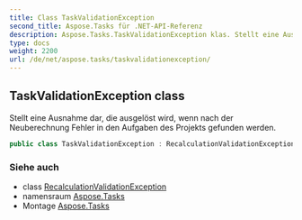 ```yaml
---
title: Class TaskValidationException
second_title: Aspose.Tasks für .NET-API-Referenz
description: Aspose.Tasks.TaskValidationException klas. Stellt eine Ausnahme dar die ausgelöst wird wenn nach der Neuberechnung Fehler in den Aufgaben des Projekts gefunden werden.
type: docs
weight: 2200
url: /de/net/aspose.tasks/taskvalidationexception/
---
```

## TaskValidationException class

Stellt eine Ausnahme dar, die ausgelöst wird, wenn nach der Neuberechnung Fehler in den Aufgaben des Projekts gefunden werden.

```csharp
public class TaskValidationException : RecalculationValidationException
```

### Siehe auch

* class [RecalculationValidationException](../recalculationvalidationexception/)
* namensraum [Aspose.Tasks](../../aspose.tasks/)
* Montage [Aspose.Tasks](../../)


